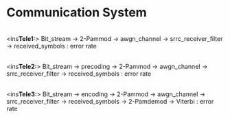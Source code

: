 # Communication System
<br /><ins**Tele1:**> Bit_stream -> 2-Pammod -> awgn_channel -> srrc_receiver_filter -> received_symbols : error rate

<br /><ins**Tele2:**> Bit_stream -> precoding -> 2-Pammod -> awgn_channel -> srrc_receiver_filter -> received_symbols : error rate

<br /><ins**Tele3:**> Bit_stream -> encoding -> 2-Pammod -> awgn_channel -> srrc_receiver_filter -> received_symbols -> 2-Pamdemod -> Viterbi : error rate
